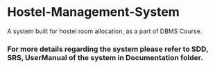 # Hostel-Management-System
A system built for hostel room allocation, as a part of DBMS Course.

### For more details regarding the system please refer to SDD, SRS, UserManual of the system in Documentation folder.
